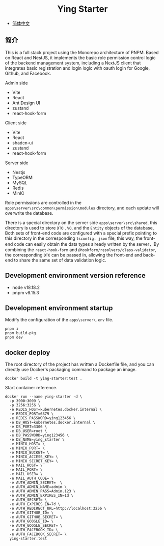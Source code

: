 <h1 align="center">Ying Starter</h1>

- [简体中文](README.zh_CN.md)

## 简介

This is a full stack project using the Monorepo architecture of PNPM. Based on React and NestJS, it implements the basic role permission control logic of the backend management system, including a NextJS client that integrates basic registration and login logic with oauth login for Google, Github, and Facebook.

Admin side

- Vite
- React
- Ant Design UI
- zustand
- react-hook-form

Client side

- Vite
- React
- shadcn-ui
- zustand
- react-hook-form

Server side

- Nestjs
- TypeORM
- MySQL
- Redis
- MinIO

Role permissions are controlled in the `apps\server\src\common\permission\modules` directory, and each update will overwrite the database.

There is a special directory on the server side `apps\server\src\shared`, this directory is used to store `DTO` , `VO`, and the `Entity` objects of the database, Both sets of front-end code are configured with a special prefix pointing to this directory in the corresponding `tsconfig. json` file, this way, the front-end code can easily obtain the data types already written by the server，By combining the `react-hook-form` and `@hookform/resolvers/class-validator`, the corresponding `DTO` can be passed in, allowing the front-end and back-end to share the same set of data validation logic.

## Development environment version reference

- node v18.18.2
- pnpm v8.15.3

## Development environment startup

Modify the configuration of the `apps\server\.env` file.

```shell
pnpm i
pnpm build-pkg
pnpm dev
```

## docker deploy

The root directory of the project has written a Dockerfile file, and you can directly use Docker's packaging command to package an image.

```shell
docker build -t ying-starter:test .
```

Start container reference.

```shell
docker run --name ying-starter -d \
  -p 3000:3000 \
  -p 3256:3256 \
  -e REDIS_HOST=kubernetes.docker.internal \
  -e REDIS_PORT=6379 \
  -e REDIS_PASSWORD=ying123456 \
  -e DB_HOST=kubernetes.docker.internal \
  -e DB_PORT=3306 \
  -e DB_USER=root \
  -e DB_PASSWORD=ying123456 \
  -e DB_NAME=ying_starter \
  -e MINIO_HOST= \
  -e MINIO_PORT= \
  -e MINIO_BUCKET= \
  -e MINIO_ACCESS_KEY= \
  -e MINIO_SECRET_KEY= \
  -e MAIL_HOST= \
  -e MAIL_PORT= \
  -e MAIL_USER= \
  -e MAIL_AUTH_CODE= \
  -e AUTH_ADMIN_SECRET=  \
  -e AUTH_ADMIN_NAME=admin \
  -e AUTH_ADMIN_PASS=Admin.123 \
  -e AUTH_ADMIN_EXPIRES_IN=1d \
  -e AUTH_SECRET= \
  -e AUTH_EXPIRES_IN=7d \
  -e AUTH_REDIRECT_URL=http://localhost:3256 \
  -e AUTH_GITHUB_ID= \
  -e AUTH_GITHUB_SECRET= \
  -e AUTH_GOOGLE_ID= \
  -e AUTH_GOOGLE_SECRET= \
  -e AUTH_FACEBOOK_ID= \
  -e AUTH_FACEBOOK_SECRET= \
  ying-starter:test
```
